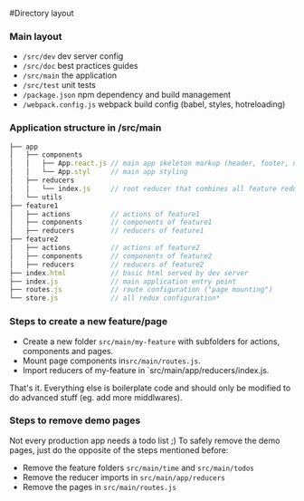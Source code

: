 #Directory layout
### Main layout

* `/src/dev` dev server config
* `/src/doc` best practices guides
* `/src/main` the application
* `/src/test` unit tests
* `/package.json` npm dependency and build management
* `/webpack.config.js` webpack build config (babel, styles, hotreloading)

### Application structure in /src/main
```javascript
├── app
│   ├── components    
│   │   ├── App.react.js // main app skeleton markup (header, footer, navigation,..)
│   │   └── App.styl     // main app styling
│   ├── reducers    
│   │   └── index.js     // root reducer that combines all feature reducers  
│   └── utils   
├── feature1    
│   ├── actions          // actions of feature1
│   ├── components       // components of feature1
│   ├── reducers         // reducers of feature1
├── feature2   
│   ├── actions          // actions of feature2  
│   ├── components       // components of feature2       
│   ├── reducers         // reducers of feature2
├── index.html           // basic html served by dev server
├── index.js             // main application entry point
├── routes.js            // route configuration ("page mounting")
└── store.js             // all redux configuration*   
```   
### Steps to create a new feature/page

* Create a new folder `src/main/my-feature` with subfolders for actions, components and pages.
* Mount page components in`src/main/routes.js`.
* Import reducers of my-feature in `src/main/app/reducers/index.js.

That's it. Everything else is boilerplate code and should only be modified to do advanced stuff (eg. add more middlwares).

### Steps to remove demo pages

Not every production app needs a todo list ;) To safely remove the demo pages, just do the opposite of the steps mentioned before:

  * Remove the feature folders `src/main/time` and `src/main/todos`
  * Remove the reducer imports in `src/main/app/reducers`
  * Remove the pages in `src/main/routes.js`
